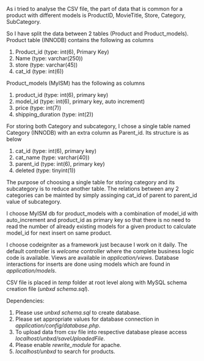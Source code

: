 As i tried to analyse the CSV file, the part of data that is common for a product with different models is 
ProductID, MovieTitle, Store, Category, SubCategory.

So I have split the data between 2 tables (Product and Product_models).
Product table (INNODB) contains the following as columns
  1. Product_id (type: int(6), Primary Key)
  2. Name (type: varchar(250))
  3. store (type: varchar(45))
  4. cat_id (type: int(6))

Product_models (MyISM) has the following as columns
  1. product_id (type: int(6), primary key)
  2. model_id (type: int(6), primary key, auto increment)
  3. price (type: int(7))
  4. shipping_duration (type: int(2))
  
For storing both Category and subcategory, I chose a single table named Category (INNODB) with an extra column as Parent_id. Its structure is as below
  1. cat_id (type: int(6), primary key)
  2. cat_name (type: varchar(40))
  3. parent_id (type: int(6), primary key)
  4. deleted (type: tinyint(1))

The purpose of choosing a single table for storing category and its subcategory is to reduce another table. The relations between
any 2 categories can be mainted by simply assinging cat\_id of parent to parent\_id value of subcategory.

I choose MyISM db for product\_models with a combination of model\_id with auto\_increment and product\_id as primary key
so that there is no need to read the number of already existing models for a given product to calculate model\_id for next insert on same product.

I choose codeigniter as a framework just because I work on it daily.
The default controller is _welcome_ controller where the complete business logic code is available.
Views are available in *application/views*.
Database interactions for inserts are done using models which are found in *application/models*.

CSV file is placed in *temp* folder at root level along with MySQL schema creation file (*unbxd schema.sql*).

Dependencies: 
  1. Please use *unbxd schema.sql* to create database.
  2. Please set appropriate values for database connection in *application/config/database.php*.
  3. To upload data from csv file into respective database please access *localhost/unbxd/saveUploadedFile*.
  4. Please enable *rewrite_module* for apache.
  5. *localhost/unbxd* to search for products.
